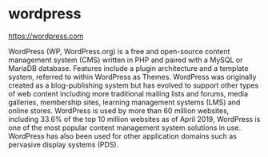 # wordpress

https://wordpress.com

WordPress (WP, WordPress.org) is a free and open-source content management
system (CMS) written in PHP and paired with a MySQL or MariaDB database.
Features include a plugin architecture and a template system, referred to
within WordPress as Themes. WordPress was originally created as a
blog-publishing system but has evolved to support other types of web content
including more traditional mailing lists and forums, media galleries,
membership sites, learning management systems (LMS) and online stores.
WordPress is used by more than 60 million websites, including 33.6% of the top
10 million websites as of April 2019, WordPress is one of the most popular
content management system solutions in use. WordPress has also been used for
other application domains such as pervasive display systems (PDS).
